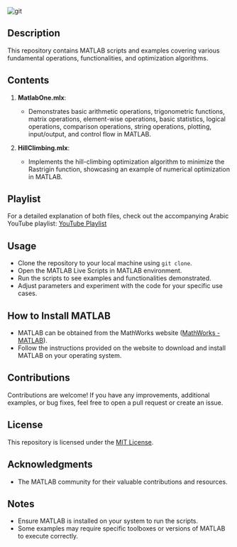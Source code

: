 ![git](https://github.com/MennahMabrouk/MATLAB/assets/101124995/756f771f-5769-4b52-8ae7-6a43067ac447)

## Description
This repository contains MATLAB scripts and examples covering various fundamental operations, functionalities, and optimization algorithms.

## Contents

1. **MatlabOne.mlx**:
   - Demonstrates basic arithmetic operations, trigonometric functions, matrix operations, element-wise operations, basic statistics, logical operations, comparison operations, string operations, plotting, input/output, and control flow in MATLAB.

2. **HillClimbing.mlx**:
   - Implements the hill-climbing optimization algorithm to minimize the Rastrigin function, showcasing an example of numerical optimization in MATLAB.
  
## Playlist
For a detailed explanation of both files, check out the accompanying Arabic YouTube playlist:
[YouTube Playlist](https://www.youtube.com/playlist?list=PL6RZMdqA17_HGPqF_ycAlHTok_XHVByqn)


## Usage
- Clone the repository to your local machine using `git clone`.
- Open the MATLAB Live Scripts in MATLAB environment.
- Run the scripts to see examples and functionalities demonstrated.
- Adjust parameters and experiment with the code for your specific use cases.

## How to Install MATLAB
- MATLAB can be obtained from the MathWorks website ([MathWorks - MATLAB](https://www.mathworks.com/products/matlab.html)).
- Follow the instructions provided on the website to download and install MATLAB on your operating system.

## Contributions
Contributions are welcome! If you have any improvements, additional examples, or bug fixes, feel free to open a pull request or create an issue.

## License
This repository is licensed under the [MIT License](LICENSE).

## Acknowledgments
- The MATLAB community for their valuable contributions and resources.

## Notes
- Ensure MATLAB is installed on your system to run the scripts.
- Some examples may require specific toolboxes or versions of MATLAB to execute correctly.
